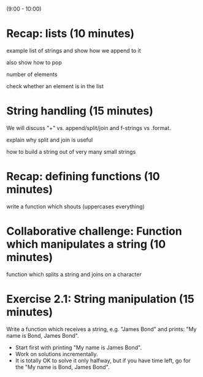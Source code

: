 (9:00 - 10:00)


# Recap: lists (10 minutes)

example list of strings and show how we append to it

also show how to pop

number of elements

check whether an element is in the list


# String handling (15 minutes)

We will discuss "+" vs. append/split/join and f-strings vs .format.

explain why split and join is useful

how to build a string out of very many small strings


# Recap: defining functions (10 minutes)

write a function which shouts (uppercases everything)


# Collaborative challenge: Function which manipulates a string (10 minutes)

function which splits a string and joins on a character


# Exercise 2.1: String manipulation (15 minutes)

Write a function which receives a string, e.g. "James Bond" and prints: "My name is Bond, James Bond".

- Start first with printing "My name is James Bond".
- Work on solutions incrementally.
- It is totally OK to solve it only halfway, but if you have time left,
  go for the "My name is Bond, James Bond".
